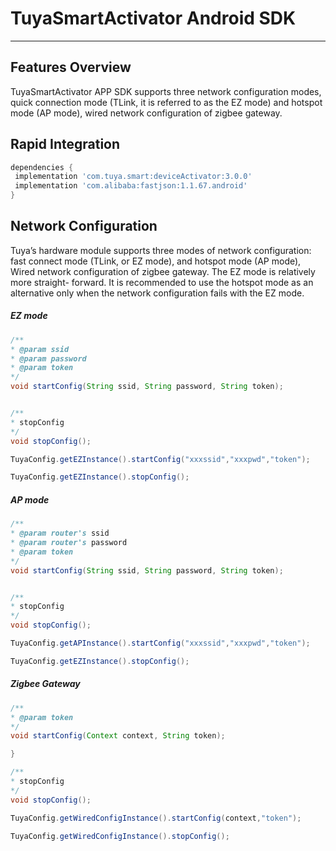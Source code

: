 # TuyaSmartActivator Android SDK


---

## Features Overview

TuyaSmartActivator APP SDK supports three network configuration modes, quick connection mode (TLink, it is referred to as the EZ mode) and hotspot mode (AP mode),  wired network configuration of zigbee gateway.

## Rapid Integration



```groovy
dependencies {
 implementation 'com.tuya.smart:deviceActivator:3.0.0'
 implementation 'com.alibaba:fastjson:1.1.67.android'
}
```


## Network Configuration 

Tuya’s hardware module supports three modes of network configuration: fast connect mode (TLink, or EZ mode), and hotspot mode (AP mode), Wired network configuration of zigbee gateway. The EZ mode is relatively more straight- forward. It is recommended to use the hotspot mode as an alternative only when the network configuration fails with the EZ mode. 

##### EZ mode 


```java
/**
* @param ssid 
* @param password  
* @param token 
*/
void startConfig(String ssid, String password, String token);


/**
* stopConfig
*/
void stopConfig();

```

```java
TuyaConfig.getEZInstance().startConfig("xxxssid","xxxpwd","token");

TuyaConfig.getEZInstance().stopConfig();
```



##### AP mode


```java
/**
* @param router's ssid 
* @param router's password 
* @param token 
*/
void startConfig(String ssid, String password, String token);


/**
* stopConfig
*/
void stopConfig();
```

```java
TuyaConfig.getAPInstance().startConfig("xxxssid","xxxpwd","token");

TuyaConfig.getEZInstance().stopConfig();
```


##### Zigbee Gateway 


```java
/**
* @param token 
*/
void startConfig(Context context, String token);

}

/**
* stopConfig
*/
void stopConfig();
```

```java
TuyaConfig.getWiredConfigInstance().startConfig(context,"token");

TuyaConfig.getWiredConfigInstance().stopConfig();
```

